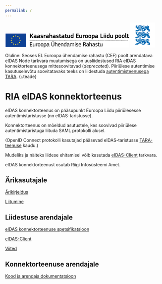 ```yaml
---
permalink: /
---
```


<img src='img/ee_cef_0.png' style='width:400px'>

<img src='img/LOVID.png' style='width: 80px;'>

Oluline: Seoses EL Euroopa ühendamise rahastu (CEF) poolt arendatava eIDAS Node tarkvara muutumisega on uusliidestused RIA eIDAS konnektorteenusega mittesoovitavad (_deprecated_). Piiriülese autentimise kasutuselevõtu soovitatavaks teeks on liidestuda <a href='https://e-gov.github.io/TARA-Doku/'>autentimisteenusega TARA</a>. 
{:.teade}

# RIA eIDAS konnektorteenus

eIDAS konnektorteenus on pääsupunkt Euroopa Liidu piiriülesesse autentimistaristusse (nn eIDAS-taristusse).

Konnektorteenus on mõeldud asutustele, kes soovivad piiriülese autentimistaristuga liituda SAML protokolli alusel.

(OpenID Connect protokolli kasutajad pääsevad eIDAS-taristusse [TARA-teenuse](https://e-gov.github.io/TARA-Doku/) kaudu.)

Mudeliks ja näiteks liidese ehitamisel võib kasutada [eIDAS-Client](https://github.com/e-gov/eIDAS-Client) tarkvara.

eIDAS konnektorteenust osutab Riigi Infosüsteemi Amet.

## Ärikasutajale

[Ärikirjeldus](Arikirjeldus)<br>

<p><a href='https://www.ria.ee/et/riigi-infosusteem/eid/partnerile.html#tara' class='nupp'>Liitumine</a></p>

## Liidestuse arendajale

[eIDAS konnektorteenuse spetsifikatsioon](Spetsifikatsioon)<br>

[eIDAS-Client](https://github.com/e-gov/eIDAS-Client)

[Viited](Viited)

## Konnektorteenuse arendajale

[Kood ja arendaja dokumentatsioon](Arendajale)

